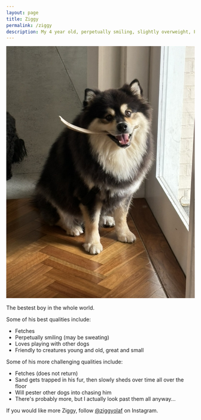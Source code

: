 ```yaml
---
layout: page
title: Ziggy
permalink: /ziggy
description: My 4 year old, perpetually smiling, slightly overweight, Finnish-Lapphund son
---
```

<img src="assets/ziggy.jpeg"/>

<p class="figcaption">The bestest boy in the whole world.</p>

Some of his best qualities include:
- Fetches
- Perpetually smiling (may be sweating)
- Loves playing with other dogs
- Friendly to creatures young and old, great and small

Some of his more challenging qualities include:
- Fetches (does not return)
- Sand gets trapped in his fur, then slowly sheds over time all over the floor
- Will pester other dogs into chasing him
- There's probably more, but I actually look past them all anyway...

If you would like more Ziggy, follow [@ziggyolaf](https://www.instagram.com/ziggyolaf/) on Instagram.